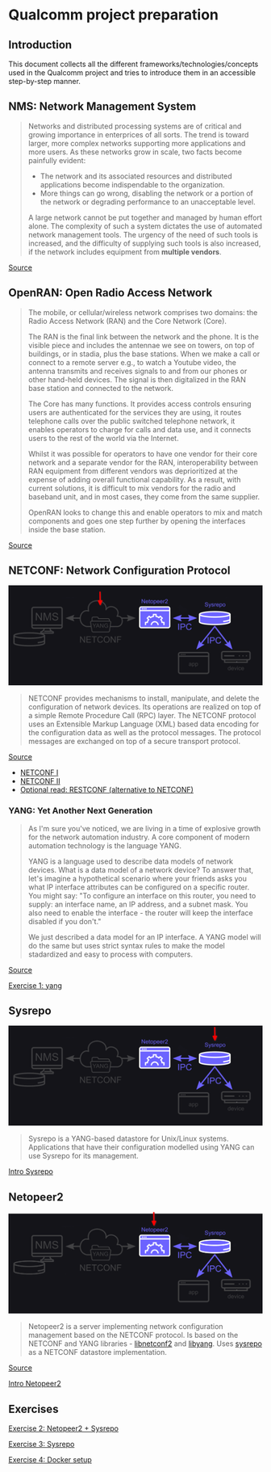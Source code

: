 # Qualcomm project preparation

## Introduction

This document collects all the different frameworks/technologies/concepts used in the Qualcomm project and tries to introduce them in an accessible step-by-step manner. 

## NMS: Network Management System

> Networks and distributed processing systems are of critical and growing importance in enterprices of all sorts. The trend is toward larger, more complex networks supporting more applications and more users. As these networks grow in scale, two facts become painfully evident:
> - The network and its associated resources and distributed applications become indispendable to the organization.
> - More things can go wrong, disabling the network or a portion of the network or degrading performance to an unacceptable level.
>
> A large network cannot be put together and managed by human effort alone. The complexity of such a system dictates the use of automated network management tools. The urgency of the need of such tools is increased, and the difficulty of supplying such tools is also increased, if the network includes equipment from **multiple vendors**.

[Source](https://www.usi.edu/business/aforough/Chapter%2020.pdf)

## OpenRAN: Open Radio Access Network

> The mobile, or cellular/wireless network comprises two domains: the Radio Access Network (RAN) and the Core Network (Core).
> 
> The RAN is the final link between the network and the phone. It is the visible piece and includes the antennae we see on towers, on top of buildings, or in stadia, plus the base stations. When we make a call or connect to a remote server e.g., to watch a Youtube video, the antenna transmits and receives signals to and from our phones or other hand-held devices. The signal is then digitalized in the RAN base station and connected to the network. 
>
> The Core has many functions. It provides access controls ensuring users are authenticated for the services they are using, it routes telephone calls over the public switched telephone network, it enables operators to charge for calls and data use, and it connects users to the rest of the world via the Internet.
>
> Whilst it was possible for operators to have one vendor for their core network and a separate vendor for the RAN, interoperability between RAN equipment from different vendors was deprioritized at the expense of adding overall functional capability. As a result, with current solutions, it is difficult to mix vendors for the radio and baseband unit, and in most cases, they come from the same supplier.
>
> OpenRAN looks to change this and enable operators to mix and match components and goes one step further by opening the interfaces inside the base station.

[Source](https://www.nokia.com/about-us/newsroom/articles/open-ran-explained/)

## NETCONF: Network Configuration Protocol

![images/tech-stack-2.png](images/tech-stack-2.png)

> NETCONF provides mechanisms to install, manipulate, and delete the configuration of network devices. Its operations are realized on top of a simple Remote Procedure Call (RPC) layer. The NETCONF protocol uses an Extensible Markup Language (XML) based data encoding for the configuration data as well as the protocol messages. The protocol messages are exchanged on top of a secure transport protocol. 

[Source](https://en.wikipedia.org/wiki/NETCONF)

- [NETCONF I](https://ultraconfig.com.au/blog/introduction-to-netconf-and-juniper-yang-models/)
- [NETCONF II](https://ultraconfig.com.au/blog/how-to-configure-juniper-routers-with-netconf-via-xml-rpcs/)
- [Optional read: RESTCONF (alternative to NETCONF)](https://ultraconfig.com.au/blog/restconf-tutorial-everything-you-need-to-know-about-restconf-in-2020/)

### YANG: Yet Another Next Generation

> As I'm sure you've noticed, we are living in a time of explosive growth for the network automation industry. A core component of modern automation technology is the language YANG. 
>
> YANG is a language used to describe data models of network devices. What is a data model of a network device? To answer that, let's imagine a hypothetical scenario where your friends asks you what IP interface attributes can be configured on a specific router. You might say: "To configure an interface on this router, you need to supply: an interface name, an IP address, and a subnet mask. You also need to enable the interface - the router will keep the interface disabled if you don't."
> 
> We just described a data model for an IP interface. A YANG model will do the same but uses strict syntax rules to make the model stadardized and easy to process with computers.

[Source](https://ultraconfig.com.au/blog/learn-yang-full-tutorial-for-beginners/)

[Exercise 1: yang](exercise-1-yang.md)

## Sysrepo

![images/tech-stack-4.png](images/tech-stack-4.png)

> Sysrepo is a YANG-based datastore for Unix/Linux systems. Applications that have their configuration modelled using YANG can use Sysrepo for its management.

[Intro Sysrepo](intro-sysrepo.md)

## Netopeer2

![images/tech-stack-3.png](images/tech-stack-3.png)

> Netopeer2 is a server implementing network configuration management based on the NETCONF protocol. Is based on the NETCONF and YANG libraries - [libnetconf2](https://github.com/CESNET/libnetconf2) and [libyang](https://github.com/CESNET/libyang). Uses [sysrepo](https://github.com/sysrepo/sysrepo) as a NETCONF datastore implementation. 

[Source](https://github.com/CESNET/netopeer2)

[Intro Netopeer2](intro-netopeer2.md)

## Exercises

[Exercise 2: Netopeer2 + Sysrepo](exercise-2-netopeer2-sysrepo.md)

[Exercise 3: Sysrepo](exercise-3-sysrepo.md)

[Exercise 4: Docker setup](exercise-4-docker-setup.md)